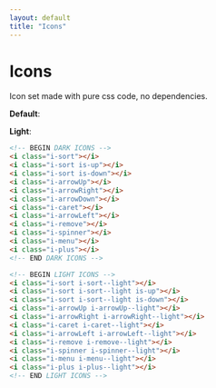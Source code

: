```yaml
---
layout: default
title: "Icons"
---
```


# Icons
Icon set made with pure css code, no dependencies.

**Default**:
<div class="u-mb-15">
  <div class="icon-wrapper">
    <i class="i-sort"></i>
  </div>
  <div class="icon-wrapper">
    <i class="i-sort is-up"></i>
  </div>
  <div class="icon-wrapper">
    <i class="i-sort is-down"></i>
  </div>
  <div class="icon-wrapper">
    <i class="i-arrowUp"></i>
  </div>
  <div class="icon-wrapper">
    <i class="i-arrowRight"></i>
  </div>
  <div class="icon-wrapper">
    <i class="i-caret"></i>
  </div>
  <div class="icon-wrapper">
    <i class="i-arrowLeft"></i>
  </div>
  <div class="icon-wrapper">
    <i class="i-remove"></i>
  </div>
  <div class="icon-wrapper">
    <i class="i-spinner"></i>
  </div>
  <div class="icon-wrapper">
    <i class="i-menu"></i>
  </div>
  <div class="icon-wrapper">
    <i class="i-plus"></i>
  </div>
</div>

**Light**:
<div class="u-mb-15">
  <div class="icon-wrapper u-bg-primary">
    <i class="i-sort i-sort--light"></i>
  </div>
  <div class="icon-wrapper u-bg-primary">
    <i class="i-sort i-sort--light is-up"></i>
  </div>
  <div class="icon-wrapper u-bg-primary">
    <i class="i-sort i-sort--light is-down"></i>
  </div>
  <div class="icon-wrapper u-bg-primary">
    <i class="i-arrowUp i-arrowUp--light"></i>
  </div>
  <div class="icon-wrapper u-bg-primary">
    <i class="i-arrowRight i-arrowRight--light"></i>
  </div>
  <div class="icon-wrapper u-bg-primary">
    <i class="i-caret i-caret--light"></i>
  </div>
  <div class="icon-wrapper u-bg-primary">
    <i class="i-arrowLeft i-arrowLeft--light"></i>
  </div>
  <div class="icon-wrapper u-bg-primary">
    <i class="i-remove i-remove--light"></i>
  </div>
  <div class="icon-wrapper u-bg-primary">
    <i class="i-spinner i-spinner--light"></i>
  </div>
  <div class="icon-wrapper u-bg-primary">
    <i class="i-menu i-menu--light"></i>
  </div>
  <div class="icon-wrapper u-bg-primary">
    <i class="i-plus i-plus--light"></i>
  </div>
</div>

```html
<!-- BEGIN DARK ICONS -->
<i class="i-sort"></i>
<i class="i-sort is-up"></i>
<i class="i-sort is-down"></i>
<i class="i-arrowUp"></i>
<i class="i-arrowRight"></i>
<i class="i-arrowDown"></i>
<i class="i-caret"></i>
<i class="i-arrowLeft"></i>
<i class="i-remove"></i>
<i class="i-spinner"></i>
<i class="i-menu"></i>
<i class="i-plus"></i>
<!-- END DARK ICONS -->

<!-- BEGIN LIGHT ICONS -->
<i class="i-sort i-sort--light"></i>
<i class="i-sort i-sort--light is-up"></i>
<i class="i-sort i-sort--light is-down"></i>
<i class="i-arrowUp i-arrowUp--light"></i>
<i class="i-arrowRight i-arrowRight--light"></i>
<i class="i-caret i-caret--light"></i>
<i class="i-arrowLeft i-arrowLeft--light"></i>
<i class="i-remove i-remove--light"></i>
<i class="i-spinner i-spinner--light"></i>
<i class="i-menu i-menu--light"></i>
<i class="i-plus i-plus--light"></i>
<!-- END LIGHT ICONS -->
```
